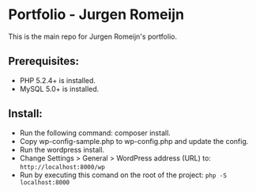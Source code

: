 # Portfolio - Jurgen Romeijn
This is the main repo for Jurgen Romeijn's portfolio.

## Prerequisites:
- PHP 5.2.4+ is installed.
- MySQL 5.0+ is installed.

## Install:
- Run the following command: composer install.
- Copy wp-config-sample.php to wp-config.php and update the config.
- Run the wordpress install.
- Change Settings > General > WordPress address (URL) to: `http://localhost:8000/wp`
- Run by executing this comand on the root of the project: `php -S localhost:8000`

